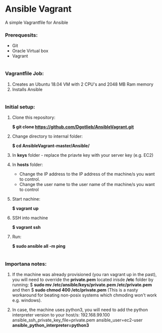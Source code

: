 # Ansible Vagrant
A simple Vagrantfile for Ansible

### Prerequesits:
* Git
* Oracle Virtual box
* Vagrant

#


### Vagrantfile Job:
1. Creates an Ubuntu 18.04 VM with 2 CPU's and 2048 MB Ram memory
2. Installs Ansible

# 

### Initial setup:
1. Clone this repository:

    **$ git clone https://github.com/Dgotlieb/AnsibleVagrant.git**
    
2. Change directory to internal folder:    

    **$ cd AnsibleVagrant-master/Ansible/**
    
3. In **keys** folder - replace the priavte key with your server key (e.g. EC2)
4. In **hosts** folder:
    * Change the IP address to the IP address of the machine/s you want to control.
    * Change the user name to the user name of the machine/s you want to control
5. Start nachine:

    **$ vagrant up**
    
6. SSH into machine

    **$ vagrant ssh**
    
7. Run:

    **$ sudo ansible all -m ping**
    
#

### Importana notes:
1. If the machine was already provisioned (you ran vagrant up in the past), you will need to override the **private.pem** located inisde **/etc** folder by running: $ **sudo mv /etc/ansible/keys/private.pem /etc/private.pem** and then $ 
**sudo chmod 400 /etc/private.pem** 
(This is a nasty workaround for beating non-posix systems which chmoding won't work e.g. windows).

2. In case, the machine uses python3, you will need to add the python interpreter version to your host/s:
 192.168.99.100 ansible_ssh_private_key_file=private.pem ansible_user=ec2-user **ansible_python_interpreter=python3**

 

